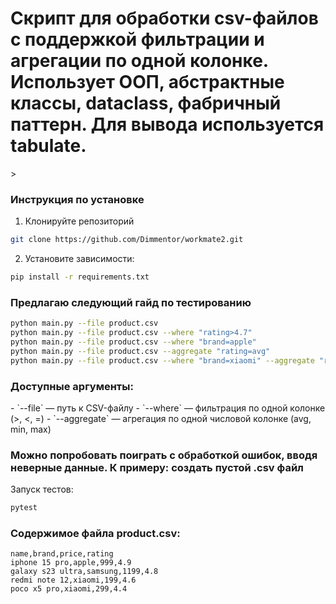 <h1>Скрипт для обработки csv-файлов с поддержкой фильтрации и агрегации по одной колонке. Использует ООП, абстрактные классы, dataclass, фабричный паттерн. Для вывода используется tabulate.
</h1>>
<h3>Инструкция по установке</h3>

1. Клонируйте репозиторий
```bash
git clone https://github.com/Dimmentor/workmate2.git
```
2. Установите зависимости:

```bash
pip install -r requirements.txt
```

<h3>Предлагаю следующий гайд по тестированию</h3>

```bash
python main.py --file product.csv
python main.py --file product.csv --where "rating>4.7"
python main.py --file product.csv --where "brand=apple"
python main.py --file product.csv --aggregate "rating=avg"
python main.py --file product.csv --where "brand=xiaomi" --aggregate "rating=min"
```
<h3>Доступные аргументы:</h3> 
- `--file` — путь к CSV-файлу
- `--where` — фильтрация по одной колонке (>, <, =)
- `--aggregate` — агрегация по одной числовой колонке (avg, min, max)

<h3>Можно попробовать поиграть с обработкой ошибок, вводя неверные данные. К примеру: создать пустой .csv файл</h3> 
Запуск тестов:

```bash
pytest
```

<h3>Содержимое файла product.csv:</h3>

```
name,brand,price,rating
iphone 15 pro,apple,999,4.9
galaxy s23 ultra,samsung,1199,4.8
redmi note 12,xiaomi,199,4.6
poco x5 pro,xiaomi,299,4.4
``` 